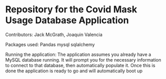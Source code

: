 # Repository for the Covid Mask Usage Database Application

Contributors: Jack McGrath, Joaquin Valencia 

Packages used:
Pandas
mysql
sqlalchemy

Running the application:
The application assumes you already have a MySQL database running.
It will prompt you for the necessary information to connect to that database, then automatically populate it.
Once this is done the application is ready to go and will automatically boot up
